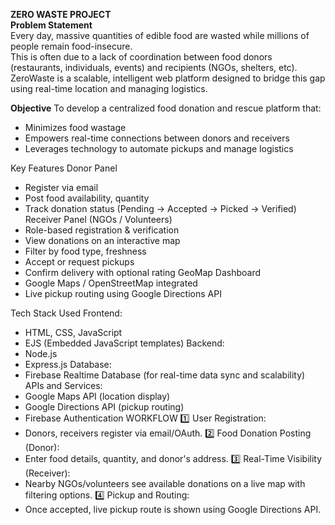 **ZERO WASTE PROJECT**<br>
**Problem Statement**<br>
Every day, massive quantities of edible food are wasted while millions of people remain food-insecure.<br>
This is often due to a lack of coordination between food donors (restaurants, individuals, events) and recipients (NGOs, shelters, etc). <br>
ZeroWaste is a scalable, intelligent web platform designed to bridge this gap using real-time location and managing logistics.<br>

**Objective**
To develop a centralized food donation and rescue platform that:
- Minimizes food wastage
- Empowers real-time connections between donors and receivers
- Leverages technology to automate pickups and manage logistics

Key Features
Donor Panel
- Register via email
- Post food availability, quantity
- Track donation status (Pending → Accepted → Picked → Verified)
Receiver Panel (NGOs / Volunteers)
- Role-based registration & verification
- View donations on an interactive map
- Filter by food type, freshness
- Accept or request pickups
- Confirm delivery with optional rating
GeoMap Dashboard
- Google Maps / OpenStreetMap integrated
- Live pickup routing using Google Directions API

Tech Stack Used
Frontend:
- HTML, CSS, JavaScript
- EJS (Embedded JavaScript templates)
Backend:
- Node.js
- Express.js
Database:
- Firebase Realtime Database (for real-time data sync and scalability)
APIs and Services:
- Google Maps API (location display)
- Google Directions API (pickup routing)
- Firebase Authentication
WORKFLOW
1️⃣ User Registration:
- Donors, receivers register via email/OAuth.
2️⃣ Food Donation Posting (Donor):
- Enter food details, quantity, and donor's address.
3️⃣ Real-Time Visibility (Receiver):
- Nearby NGOs/volunteers see available donations on a live map with filtering options.
4️⃣ Pickup and Routing:
- Once accepted, live pickup route is shown using Google Directions API.


